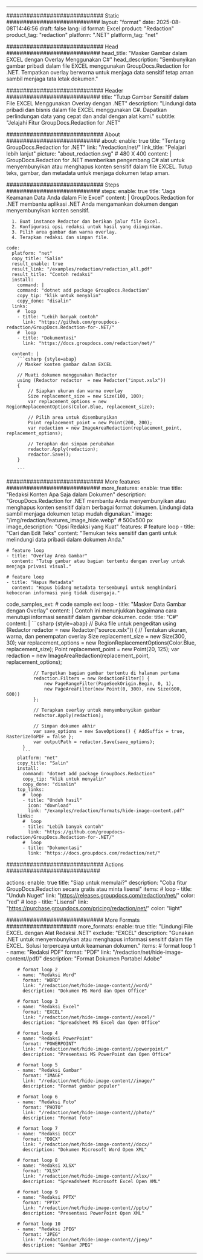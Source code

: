 
---
############################# Static ############################
layout: "format"
date:  2025-08-08T14:46:56
draft: false
lang: id
format: Excel
product: "Redaction"
product_tag: "redaction"
platform: ".NET"
platform_tag: "net"

############################# Head ############################
head_title: "Masker Gambar dalam EXCEL dengan Overlay Menggunakan C#"
head_description: "Sembunyikan gambar pribadi dalam file EXCEL menggunakan GroupDocs.Redaction for .NET. Tempatkan overlay berwarna untuk menjaga data sensitif tetap aman sambil menjaga tata letak dokumen."

############################# Header ############################
title: "Tutup Gambar Sensitif dalam File EXCEL Menggunakan Overlay dengan .NET" 
description: "Lindungi data pribadi dan bisnis dalam file EXCEL menggunakan C#. Dapatkan perlindungan data yang cepat dan andal dengan alat kami."
subtitle: "Jelajahi Fitur GroupDocs.Redaction for .NET" 

############################# About ############################
about:
    enable: true
    title: "Tentang GroupDocs.Redaction for .NET"
    link: "/redaction/net/"
    link_title: "Pelajari lebih lanjut"
    picture: "about_redaction.svg" # 480 X 400
    content: |
       GroupDocs.Redaction for .NET memberikan pengembang C# alat untuk menyembunyikan atau menghapus konten sensitif dalam file EXCEL. Tutup teks, gambar, dan metadata untuk menjaga dokumen tetap aman.

############################# Steps ############################
steps:
    enable: true
    title: "Jaga Keamanan Data Anda dalam File Excel"
    content: |
      GroupDocs.Redaction for .NET membantu aplikasi .NET Anda mengamankan dokumen dengan menyembunyikan konten sensitif.
      
      1. Buat instance Redactor dan berikan jalur file Excel.
      2. Konfigurasi opsi redaksi untuk hasil yang diinginkan.
      3. Pilih area gambar dan warna overlay.
      4. Terapkan redaksi dan simpan file.
   
    code:
      platform: "net"
      copy_title: "Salin"
      result_enable: true
      result_link: "/examples/redaction/redaction_all.pdf"
      result_title: "Contoh redaksi"
      install:
        command: |
        command: "dotnet add package GroupDocs.Redaction"
        copy_tip: "klik untuk menyalin"
        copy_done: "disalin"
      links:
        #  loop
        - title: "Lebih banyak contoh"
          link: "https://github.com/groupdocs-redaction/GroupDocs.Redaction-for-.NET/"
        #  loop
        - title: "Dokumentasi"
          link: "https://docs.groupdocs.com/redaction/net/"
          
      content: |
        ```csharp {style=abap}
        // Masker konten gambar dalam EXCEL

        // Muati dokumen menggunakan Redactor
        using (Redactor redactor  = new Redactor("input.xslx"))
        {
            // Siapkan ukuran dan warna overlay
            Size replacement_size = new Size(100, 100);
            var replacement_options = new RegionReplacementOptions(Color.Blue, replacement_size);

            // Pilih area untuk disembunyikan
            Point replacement_point = new Point(200, 200);
            var redaction = new ImageAreaRedaction(replacement_point, replacement_options);
            
            // Terapkan dan simpan perubahan
            redactor.Apply(redaction);
            redactor.Save();
        }
        
        ```            


############################# More features ############################
more_features:
  enable: true
  title: "Redaksi Konten Apa Saja dalam Dokumen"
  description: "GroupDocs.Redaction for .NET membantu Anda menyembunyikan atau menghapus konten sensitif dalam berbagai format dokumen. Lindungi data sambil menjaga dokumen tetap mudah digunakan."
  image: "/img/redaction/features_image_hide.webp" # 500x500 px
  image_description: "Opsi Redaksi yang Kuat"
  features:
    # feature loop
    - title: "Cari dan Edit Teks"
      content: "Temukan teks sensitif dan ganti untuk melindungi data pribadi dalam dokumen Anda."

    # feature loop
    - title: "Overlay Area Gambar"
      content: "Tutup gambar atau bagian tertentu dengan overlay untuk menjaga privasi visual."

    # feature loop
    - title: "Hapus Metadata"
      content: "Hapus bidang metadata tersembunyi untuk menghindari kebocoran informasi yang tidak disengaja."
      
  code_samples_ext:
    # code sample ext loop
    - title: "Masker Data Gambar dengan Overlay"
      content: |
        Contoh ini menunjukkan bagaimana cara menutupi informasi sensitif dalam gambar dokumen.
      code:
        title: "C#"
        content: |
          ```csharp {style=abap}
          //  Buka file untuk pengeditan
          using (Redactor redactor  = new Redactor("source.xslx"))
          {
              // Tentukan ukuran, warna, dan penempatan overlay
              Size replacement_size = new Size(300, 30);
              var replacement_options = new RegionReplacementOptions(Color.Blue, replacement_size);
              Point replacement_point = new Point(20, 125);
              var redaction = new ImageAreaRedaction(replacement_point, replacement_options);
 
              // Targetkan bagian gambar tertentu di halaman pertama
              redaction.Filters = new RedactionFilter[] {
                  new PageRangeFilter(PageSeekOrigin.Begin, 0, 1),
                  new PageAreaFilter(new Point(0, 300), new Size(600, 600))
              };

              // Terapkan overlay untuk menyembunyikan gambar
              redactor.Apply(redaction);

              // Simpan dokumen akhir
              var save_options = new SaveOptions() { AddSuffix = true, RasterizeToPDF = false };
              var outputPath = redactor.Save(save_options);
          }
          ```
        platform: "net"
        copy_title: "Salin"
        install:
          command: "dotnet add package GroupDocs.Redaction"
          copy_tip: "klik untuk menyalin"
          copy_done: "disalin"
        top_links:
          #  loop
          - title: "Unduh hasil"
            icon: "download"
            link: "/examples/redaction/formats/hide-image-content.pdf"
        links:
          #  loop
          - title: "Lebih banyak contoh"
            link: "https://github.com/groupdocs-redaction/GroupDocs.Redaction-for-.NET/"
          #  loop
          - title: "Dokumentasi"
            link: "https://docs.groupdocs.com/redaction/net/"


############################# Actions ############################

actions:
  enable: true
  title: "Siap untuk memulai?"
  description: "Coba fitur GroupDocs.Redaction secara gratis atau minta lisensi"
  items:
    #  loop
    - title: "Unduh Nuget"
      link: "https://releases.groupdocs.com/redaction/net/"
      color: "red"
        #  loop
    - title: "Lisensi"
      link: "https://purchase.groupdocs.com/pricing/redaction/net/"
      color: "light"


############################# More Formats #####################
more_formats:
    enable: true
    title: "Lindungi File EXCEL dengan Alat Redaksi .NET"
    exclude: "EXCEL"
    description: "Gunakan .NET untuk menyembunyikan atau menghapus informasi sensitif dalam file EXCEL. Solusi terpercaya untuk keamanan dokumen."
    items: 
        # format loop 1
        - name: "Redaksi PDF"
          format: "PDF"
          link: "/redaction/net/hide-image-content//pdf/"
          description: "Format Dokumen Portabel Adobe"

        # format loop 2
        - name: "Redaksi Word"
          format: "WORD"
          link: "/redaction/net/hide-image-content//word/"
          description: "Dokumen MS Word dan Open Office"
          
        # format loop 3
        - name: "Redaksi Excel"
          format: "EXCEL"
          link: "/redaction/net/hide-image-content//excel/"
          description: "Spreadsheet MS Excel dan Open Office"

        # format loop 4
        - name: "Redaksi PowerPoint"
          format: "POWERPOINT"
          link: "/redaction/net/hide-image-content//powerpoint/"
          description: "Presentasi MS PowerPoint dan Open Office"

        # format loop 5
        - name: "Redaksi Gambar"
          format: "IMAGE"
          link: "/redaction/net/hide-image-content//image/"
          description: "Format gambar populer"

        # format loop 6
        - name: "Redaksi Foto"
          format: "PHOTO"
          link: "/redaction/net/hide-image-content//photo/"
          description: "Format foto"

        # format loop 7
        - name: "Redaksi DOCX"
          format: "DOCX"
          link: "/redaction/net/hide-image-content//docx/"
          description: "Dokumen Microsoft Word Open XML"
          
        # format loop 8
        - name: "Redaksi XLSX"
          format: "XLSX"
          link: "/redaction/net/hide-image-content//xlsx/"
          description: "Spreadsheet Microsoft Excel Open XML"
          
        # format loop 9
        - name: "Redaksi PPTX"
          format: "PPTX"
          link: "/redaction/net/hide-image-content//pptx/"
          description: "Presentasi PowerPoint Open XML"

        # format loop 10
        - name: "Redaksi JPEG"
          format: "JPEG"
          link: "/redaction/net/hide-image-content//jpeg/"
          description: "Gambar JPEG"


---